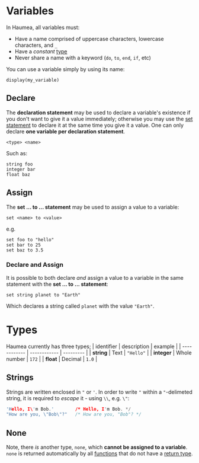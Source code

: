 # Variables
In Haumea, all variables must:
- Have a name comprised of uppercase characters, lowercase characters, and `_`
- Have a _constant_ [type](#types)
- Never share a name with a keyword (`do`, `to`, `end`, `if`, etc)

You can use a variable simply by using its name:
```
display(my_variable)
```

## Declare
The **declaration statement** may be used to declare a variable's existence if you don't want to give it a value immediately; otherwise you may use the [set statement](#declare-and-assign) to declare it at the same time you give it a value. One can only declare **one variable per declaration statement**.
```
<type> <name>
```

Such as:
```
string foo
integer bar
float baz
```

## Assign
The **set ... to ... statement** may be used to assign a value to a variable:
```
set <name> to <value>
```

e.g.
```
set foo to "hello"
set bar to 25
set baz to 3.5
```

### Declare and Assign
It is possible to both declare _and_ assign a value to a variable in the same statement with the **set ... to ... statement**:

```
set string planet to "Earth"
```

Which declares a string called `planet` with the value `"Earth"`.

# Types

Haumea currently has three types;
|  identifier  | description  | example   |
| ------------ | ------------ | --------- |
| **string**   | Text         | `"Hello"` |
| **integer**  | Whole number | `172`     |
| **float**    | Decimal      | `1.0`     |

## Strings
Strings are written enclosed in `"` or `'`. In order to write `"` within a `"`-delimeted string, it is required to _escape_ it - using `\\`, e.g. `\"`:
```c
'Hello, I\'m Bob.'        /* Hello, I'm Bob. */
"How are you, \"Bob\"?"   /* How are you, "Bob"? */
```

## None
Note, there _is_ another type, `none`, which **cannot be assigned to a variable**. `none` is returned automatically by all [functions](functions.md) that do not have a [return type](functions.md#return-type).
